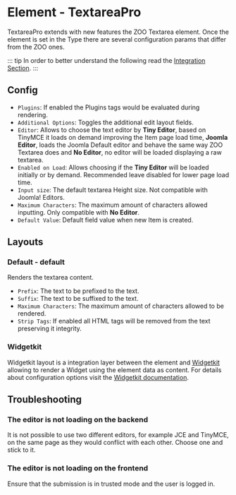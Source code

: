# Element - TextareaPro

TextareaPro extends with new features the ZOO Textarea element. Once the element is set in the Type there are several configuration params that differ from the ZOO ones.

::: tip
In order to better understand the following read the [Integration Section](./integration.html).
:::

## Config

- `Plugins`: If enabled the Plugins tags would be evaluated during rendering.
- `Additional Options`: Toggles the additional edit layout fields.
- `Editor`: Allows to choose the text editor by **Tiny Editor**, based on TinyMCE it loads on demand improving the Item page load time, **Joomla Editor**, loads the Joomla Default editor and behave the same way ZOO Textarea does and **No Editor**, no editor will be loaded displaying a raw textarea.
- `Enabled on Load`: Allows choosing if the **Tiny Editor** will be loaded initially or by demand. Recommended leave disabled for lower page load time.
- `Input size`: The default textarea Height size. Not compatible with Joomla! Editors.
- `Maximum Characters`: The maximum amount of characters allowed inputting. Only compatible with **No Editor**.
- `Default Value`: Default field value when new Item is created.

## Layouts

### Default - default

Renders the textarea content.

- `Prefix`: The text to be prefixed to the text.
- `Suffix`: The text to be suffixed to the text.
- `Maximum Characters`: The maximum amount of characters allowed to be rendered.
- `Strip Tags`: If enabled all HTML tags will be removed from the text preserving it integrity.

### Widgetkit

Widgetkit layout is a integration layer between the element and [Widgetkit](http://yootheme.com/widgetkit) allowing to render a Widget using the element data as content. For details about configuration options visit the [Widgetkit documentation](https://yootheme.com/support/widgetkit/).

## Troubleshooting

### The editor is not loading on the backend

It is not possible to use two different editors, for example JCE and TinyMCE, on the same page as they would conflict with each other. Choose one and stick to it.

### The editor is not loading on the frontend

Ensure that the submission is in trusted mode and the user is logged in.
